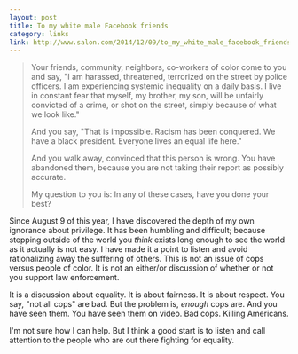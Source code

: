 ```yaml
---
layout: post
title: To my white male Facebook friends
category: links
link: http://www.salon.com/2014/12/09/to_my_white_male_facebook_friends/
--- 
```


> Your friends, community, neighbors, co-workers of color come to you and say, "I am harassed, threatened, terrorized on the street by police officers. I am experiencing systemic inequality on a daily basis. I live in constant fear that myself, my brother, my son, will be unfairly convicted of a crime, or shot on the street, simply because of what we look like."
>
> And you say, "That is impossible. Racism has been conquered. We have a black president. Everyone lives an equal life here."
>
> And you walk away, convinced that this person is wrong. You have abandoned them, because you are not taking their report as possibly accurate.
>
> My question to you is: In any of these cases, have you done your best?

Since August 9 of this year, I have discovered the depth of my own ignorance about privilege. It has been humbling and difficult; because stepping outside of the world you *think* exists long enough to see the world as it actually is not easy. I have made it a point to listen and avoid rationalizing away the suffering of others. This is not an issue of cops versus people of color. It is not an either/or discussion of whether or not you support law enforcement.

It is a discussion about equality. It is about fairness. It is about respect. You say, "not all cops" are bad. But the problem is, *enough* cops are. And you have seen them. You have seen them on video. Bad cops. Killing Americans.

I'm not sure how I can help. But I think a good start is to listen and call attention to the people who are out there fighting for equality.